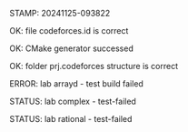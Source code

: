 STAMP: 20241125-093822
OK: file codeforces.id is correct
OK: CMake generator successed
OK: folder prj.codeforces structure is correct
ERROR: lab arrayd - test build failed
STATUS: lab complex - test-failed
STATUS: lab rational - test-failed
